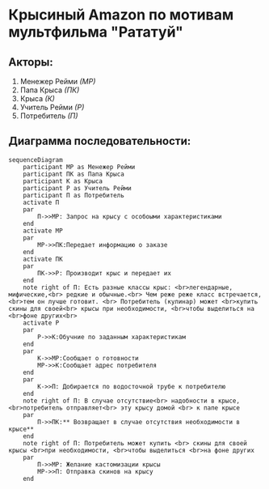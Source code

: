 # Крысиный Amazon по мотивам мультфильма "Рататуй"

## Акторы:

1. Менежер Рейми *(МР)*
2. Папа Крыса *(ПК)*
3. Крыса *(К)*
4. Учитель Рейми *(Р)*
5. Потребитель *(П)*

## Диаграмма последовательности:

```mermaid
sequenceDiagram
    participant МР as Менежер Рейми
    participant ПК as Папа Крыса
    participant К as Крыса
    participant Р as Учитель Рейми
    participant П as Потребитель
    activate П
    par
        П->>МР: Запрос на крысу с особоыми характеристиками 
    end
    activate МР
    par
        МР->>ПК:Передает информацию о заказе
    end
    activate ПК
    par
        ПК->>Р: Производит крыс и передает их
    end
    note right of П: Есть разные классы крыс: <br>легендарные, мифические,<br> редкие и обычные.<br> Чем реже реже класс встречается,<br>тем он лучше готовит. <br> Потребитель (кулинар) может <br>купить скины для своей<br> крысы при необходимости, <br>чтобы выделиться на <br>фоне других<br>
    activate Р
    par 
        Р->>К:Обучние по заданным характеристикам
    end
    par
        К->>МР:Сообщает о готовности 
        МР->>К:Сообщает адрес потребителя
    end
    par
        К->>П: Добирается по водосточной трубе к потребителю
    end
    note right of П: В случае отсутствие<br> надобности в крысе, <br>потребитель отправляет<br> эту крысу домой <br> к папе крысе
    par
        П->>ПК:** Возвращает в случае отсутствия необходимости в крысе**
    end
    note right of П: Потребитель может купить <br> скины для своей крысы <br>при необходимости, <br>чтобы выделиться <br>на фоне других
    par
        П->>МР: Желание кастомизации крысы
        МР->>П: Отправка скинов на крысу
    end
     
```
        
    
    
    
        
        
